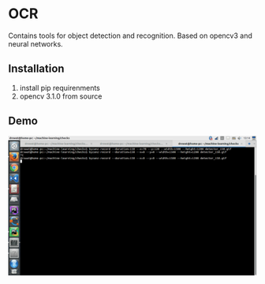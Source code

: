 # OCR
Contains tools for object detection and recognition. Based on opencv3 and neural networks.

## Installation
 1. install pip requirenments 
 2. opencv 3.1.0 from source
 
## Demo

![Object detection](images/detector_150.gif)